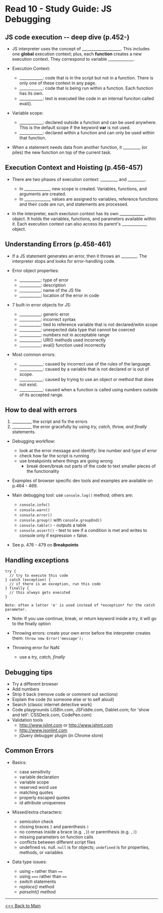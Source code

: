 # Read 10 - Study Guide: JS Debugging

## JS code execution -- deep dive (p.452-)
+ JS interpreter uses the concept of ____________________. This includes one **global** execution context; plus, each **function** creates a new execution context. They correspond to variable _____________.

+ Execution Context:
  - ____________: code that is in the script but not in a function. There is only one of these context in any page.
  - ____________: code that is being run within a function. Each function has its own.
  - ____________: text is executed like code in an internal funciton called eval().

+ Variable scope:
  - ____________: declared outside a function and can be used anywhere. This is the default scope if the keyword **var** is not used.
  - ____________: declared within a function and can only be used within that function.

+ When a statement needs data from another function, it _________ (or piles) the new function on top of the current task.

## Execution Context and Hoisting (p.456-457)
+ There are two phases of execution context: _________ and _________.
  - In _____________, new scope is created. Variables, functions, and arguments are created.
  - In _____________, values are assigned to variables, reference functions and their code are run, and statements are processed.

+ In the interpreter, each exectuion context has its own _____________ object. It holds the variables, functions, and parameters available within it.  Each execution context can also access its parent's _____________ object.

## Understanding Errors (p.458-461)
+ If a JS statement generates an error, then it throws an ________. The interpreter stops and looks for error-handling code.

+ Error object properties:
  - ___________: type of error
  - ___________: description
  - ___________: name of the JS file
  - ___________: location of the error in code

+ 7 built-in error objects for JS:
  - ___________: generic error
  - ___________: incorrect syntax
  - ___________: tied to reference variable that is not declared/witin scope
  - ___________: unexpected data type that cannot be coerced
  - ___________: numbers not in acceptable range
  - ___________: URI() methods used incorrectly
  - ___________: eval() function used incorrectly

+ Most common errors: 
  - ____________: caused by incorrect use of the rules of the language.
  - ____________: caused by a variable that is not declared or is out of scope.
  - ____________: caused by trying to use an object or method that does not exist.
  - ____________: caused when a function is called using numbers outside of its accepted range.

## How to deal with errors
1. __________ the script and fix the errors
2. __________ the error gracefully by using *try, catch, throw, and finally* statements.

+ Debugging workflow:
  - look at the error message and identify: line number and type of error
  - check how far the script is running
  - use breakpoints where things are going wrong
    - break down/break out parts of the code to text smaller pieces of the functionality

+ Examples of browser specific dev tools and examples are available on p.464 - 469.

+ Main debugging tool: use `console.log()` method; others are:
  - `console.info()`
  - `console.warn()`
  - `console.error()`
  - `console.group()` with `console.groupEnd()`
  - `console.table()` - outputs a table
  - `console.assert()` - test to see if a condition is met and writes to console only if expression = false.

+ See p. 476 - 479 on **Breakpoints**

## Handling exceptions
```
try {
  // try to execute this code
} catch (exception) {
  // if there is an exception, run this code
} finally {
  // this always gets executed
}

Note: often a letter 'e' is used instead of *exception* for the catch parameter.
```
+ Note: If you use continue, break, or return keyword inside a try, it will go to the finally option

+ Throwing errors: create your own error before the interpreter creates them: `throw new Error('message'); `

+ Throwing error for NaN:
  - use a *try, catch, finally*

## Debugging tips
+ Try a different browser
+ Add numbers
+ Strip it back (remove code or comment out sections)
+ Explain the code (to someone else or to self aloud)
+ Search (classic internet detective work)
+ Code playgrounds (JSBin.com, JSFiddle.com, Dablet.com; for 'show and tell': CSSDeck.com, CodePen.com)
+ Validation tools
  - http://www.jslint.com or http://www.jshint.com
  - http://www.jsonlint.com
  - jQuery debugger plugin (in Chrome store)

## Common Errors
+ Basics:
  - case sensitivity
  - variable declaration
  - variable scope
  - reserved word use
  - matching quotes
  - properly escaped quotes
  - id attribute uniqueness 
 
+ Missed/extra characters:
  - semicolon check
  - closing braces `}` and parenthesis `)`
  - no commas inside a brace (e.g. `,}`) or parenthesis (e.g. `,)`)
  - missing parameters on function calls
  - conflicts between different script files
  - undefined vs. null. `null` is for objects; `undefined` is for properties, methods, or variables

+ Data type issues:
  - using `=` rather than `==`
  - using `===` rather than `==`
  - *switch* statements
  - *replace()* method
  - *parseInt()* method

*****
[<<< Back to Main](https://sangmlee76.github.io/reading-notes/)